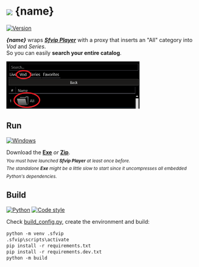 # <img src="{ico_link}" width="40" align="center"> {name}
[![Version](https://img.shields.io/badge/Version-{version}-informational)](https://github.com/{github_path}/raw/master/{exe_link})

***{name}*** wraps ***[Sfvip Player](https://serbianforum-org.translate.goog/threads/sf-vip-plejer.878393/?_x_tr_sl=sr&_x_tr_tl=en)*** with a proxy that inserts an "All" category into _Vod_ and _Series_.  
So you can easily **search your entire catalog**.

<img src="ressources/all.PNG" width="350">

## Run
[![Windows](https://img.shields.io/badge/Windows-x64-white)](https://www.microsoft.com/windows/)

Download the [**Exe**](https://github.com/{github_path}/raw/master/{exe_link})
_or_ [**Zip**](https://github.com/{github_path}/raw/master/{archive_link}).  
<sub>_You must have launched **Sfvip Player** at least once before._</sub>  
<sub>_The standalone **Exe** might be a little slow to start since it uncompresses all embedded Python's dependencies._</sub>
## Build
[![Python](https://img.shields.io/badge/Python-3.11-fbdf79)](https://www.python.org/downloads/release/python-3113/)
[![Code style](https://img.shields.io/badge/Code%20Style-Black-000000)](https://github.com/psf/black)

Check [build_config.py](https://github.com/{github_path}/blob/master/build_config.py),
create the environment and build:
```console
python -m venv .sfvip
.sfvip\scripts\activate
pip install -r requirements.txt
pip install -r requirements.dev.txt
python -m build
```
